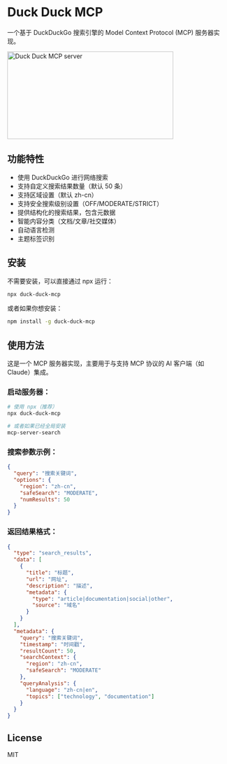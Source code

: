 # Duck Duck MCP

一个基于 DuckDuckGo 搜索引擎的 Model Context Protocol (MCP) 服务器实现。

<a href="https://glama.ai/mcp/servers/c0qz8cvfpi"><img width="380" height="200" src="https://glama.ai/mcp/servers/c0qz8cvfpi/badge" alt="Duck Duck MCP server" /></a>

## 功能特性

- 使用 DuckDuckGo 进行网络搜索
- 支持自定义搜索结果数量（默认 50 条）
- 支持区域设置（默认 zh-cn）
- 支持安全搜索级别设置（OFF/MODERATE/STRICT）
- 提供结构化的搜索结果，包含元数据
- 智能内容分类（文档/文章/社交媒体）
- 自动语言检测
- 主题标签识别

## 安装

不需要安装，可以直接通过 npx 运行：

```bash
npx duck-duck-mcp
```

或者如果你想安装：

```bash
npm install -g duck-duck-mcp
```

## 使用方法

这是一个 MCP 服务器实现，主要用于与支持 MCP 协议的 AI 客户端（如 Claude）集成。

### 启动服务器：
```bash
# 使用 npx（推荐）
npx duck-duck-mcp

# 或者如果已经全局安装
mcp-server-search
```

### 搜索参数示例：
```json
{
  "query": "搜索关键词",
  "options": {
    "region": "zh-cn",
    "safeSearch": "MODERATE",
    "numResults": 50
  }
}
```

### 返回结果格式：
```json
{
  "type": "search_results",
  "data": [
    {
      "title": "标题",
      "url": "网址",
      "description": "描述",
      "metadata": {
        "type": "article|documentation|social|other",
        "source": "域名"
      }
    }
  ],
  "metadata": {
    "query": "搜索关键词",
    "timestamp": "时间戳",
    "resultCount": 50,
    "searchContext": {
      "region": "zh-cn",
      "safeSearch": "MODERATE"
    },
    "queryAnalysis": {
      "language": "zh-cn|en",
      "topics": ["technology", "documentation"]
    }
  }
}
```

## License

MIT
